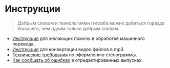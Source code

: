 # Инструкции

> Добрым словом и технологиями гитхаба можно добиться гораздо большего, чем одним только добрым словом.

- [Инструкция](md_download.md) для желающих помочь в обработке машинного перевода.
- [Инструкция](mp3.md) для конвертации видео файлов в mp3.
- [Технические требования](md_rules.md) по оформлению стенограммы.
- [Как сообщать об ошибках](error_report.md) в отредактированных выпусках.
